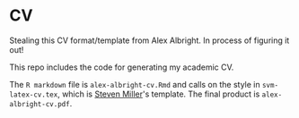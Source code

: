 # CV

Stealing this CV format/template from Alex Albright. In process of figuring it out!

This repo includes the code for generating my academic CV. 

The `R markdown` file is `alex-albright-cv.Rmd` and calls on the style in `svm-latex-cv.tex`, which is [Steven Miller](http://svmiller.com/)'s template. The final product is `alex-albright-cv.pdf`.
